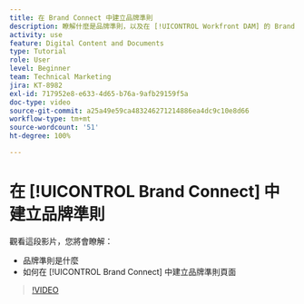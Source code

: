 ```yaml
---
title: 在 Brand Connect 中建立品牌準則
description: 瞭解什麼是品牌準則，以及在 [!UICONTROL Workfront DAM] 的 Brand Connect 中如何建立品牌準則頁面。
activity: use
feature: Digital Content and Documents
type: Tutorial
role: User
level: Beginner
team: Technical Marketing
jira: KT-8982
exl-id: 717952e8-e633-4d65-b76a-9afb29159f5a
doc-type: video
source-git-commit: a25a49e59ca483246271214886ea4dc9c10e8d66
workflow-type: tm+mt
source-wordcount: '51'
ht-degree: 100%

---
```


# 在 [!UICONTROL Brand Connect] 中建立品牌準則

觀看這段影片，您將會瞭解：

* 品牌準則是什麼
* 如何在 [!UICONTROL Brand Connect] 中建立品牌準則頁面

>[!VIDEO](https://video.tv.adobe.com/v/335244/?quality=12&learn=on)
